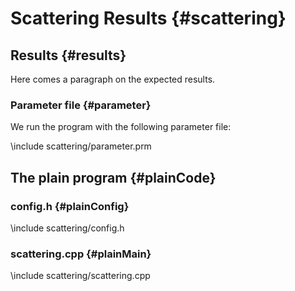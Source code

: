 # Scattering Results {#scattering}


## Results {#results}

Here comes a paragraph on the expected results.


### Parameter file {#parameter}

We run the program with the following parameter file:

\include scattering/parameter.prm


## The plain program {#plainCode}


### config.h {#plainConfig}

\include scattering/config.h


### scattering.cpp {#plainMain}

\include scattering/scattering.cpp

